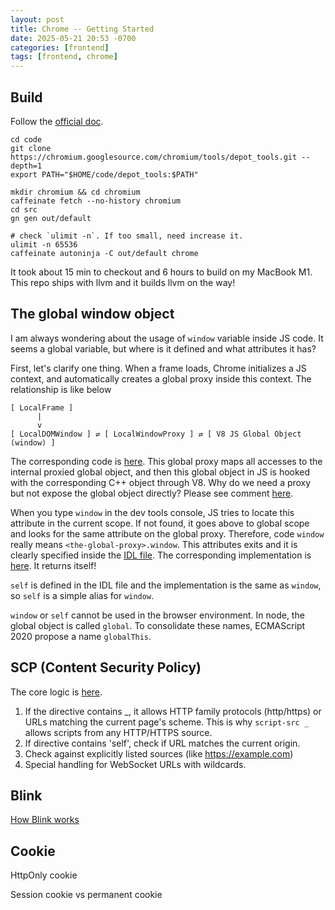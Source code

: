 ```yaml
---
layout: post
title: Chrome -- Getting Started
date: 2025-05-21 20:53 -0700
categories: [frontend]
tags: [frontend, chrome]
---
```


## Build

Follow the
[official doc](https://chromium.googlesource.com/chromium/src/+/main/docs/mac_build_instructions.md).

```
cd code
git clone https://chromium.googlesource.com/chromium/tools/depot_tools.git --depth=1
export PATH="$HOME/code/depot_tools:$PATH"

mkdir chromium && cd chromium
caffeinate fetch --no-history chromium
cd src
gn gen out/default

# check `ulimit -n`. If too small, need increase it.
ulimit -n 65536
caffeinate autoninja -C out/default chrome
```

It took about 15 min to checkout and 6 hours to build on my MacBook M1. This
repo ships with llvm and it builds llvm on the way!

## The global window object

I am always wondering about the usage of `window` variable inside JS code. It
seems a global variable, but where is it defined and what attributes it has?

First, let's clarify one thing. When a frame loads, Chrome initializes a JS
context, and automatically creates a global proxy inside this context. The
relationship is like below

```
[ LocalFrame ]
      |
      v
[ LocalDOMWindow ] ⇄ [ LocalWindowProxy ] ⇄ [ V8 JS Global Object (window) ]
```

The corresponding code is
[here](https://github.com/chromium/chromium/blob/a10195ea0eb340a429b3f21178853db210e17579/third_party/blink/renderer/bindings/core/v8/local_window_proxy.cc#L302).
This global proxy maps all accesses to the internal proxied global object, and
then this global object in JS is hooked with the corresponding C++ object
through V8. Why do we need a proxy but not expose the global object directly?
Please see comment
[here](https://github.com/chromium/chromium/blob/a10195ea0eb340a429b3f21178853db210e17579/third_party/blink/renderer/bindings/core/v8/window_proxy.h#L47).

When you type `window` in the dev tools console, JS tries to locate this
attribute in the current scope. If not found, it goes above to global scope and
looks for the same attribute on the global proxy. Therefore, code `window`
really means `<the-global-proxy>.window`. This attributes exits and it is
clearly specified inside the
[IDL file](https://github.com/chromium/chromium/blob/a10195ea0eb340a429b3f21178853db210e17579/third_party/blink/renderer/core/frame/window.idl#L39).
The corresponding implementation is
[here](https://github.com/chromium/chromium/blob/a10195ea0eb340a429b3f21178853db210e17579/third_party/blink/renderer/core/frame/dom_window.cc#L314).
It returns itself!

`self` is defined in the IDL file and the implementation is the same as
`window`, so `self` is a simple alias for `window`.

`window` or `self` cannot be used in the browser environment. In node, the
global object is called `global`. To consolidate these names, ECMAScript 2020
propose a name `globalThis`.

## SCP (Content Security Policy)

The core logic is
[here](https://github.com/chromium/chromium/blob/a10195ea0eb340a429b3f21178853db210e17579/third_party/blink/renderer/core/frame/csp/source_list_directive.cc#L49).

1. If the directive contains _, it allows HTTP family protocols (http/https) or
   URLs matching the current page's scheme. This is why `script-src _` allows
   scripts from any HTTP/HTTPS source.
2. If directive contains 'self', check if URL matches the current origin.
3. Check against explicitly listed sources (like https://example.com)
4. Special handling for WebSocket URLs with wildcards.

## Blink

[How Blink works](https://docs.google.com/document/d/1aitSOucL0VHZa9Z2vbRJSyAIsAz24kX8LFByQ5xQnUg/edit?tab=t.0)

## Cookie

HttpOnly cookie

Session cookie vs permanent cookie
